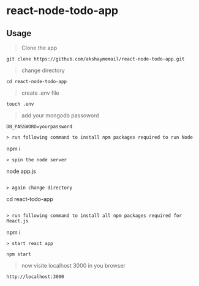 # react-node-todo-app

## Usage

> Clone the app 
```
git clone https://github.com/akshaymemail/react-node-todo-app.git

```

> change directory
```
cd react-node-todo-app

```
> create .env file
```
touch .env

```
> add your mongodb passoword
```
DB_PASSWORD=yourpassword

> run following command to install npm packages required to run Node
```
npm i
```
> spin the node server
```
node app.js

```

> again change directory
```
cd react-todo-app

```

> run following command to install all npm packages required for React.js
```
npm i
```
> start react app

npm start

```


> now visite localhost 3000 in you browser
```
http://localhost:3000

```
